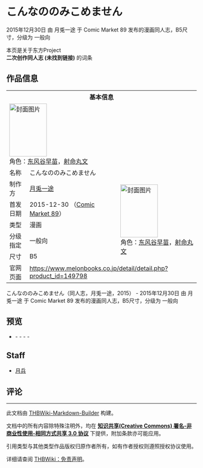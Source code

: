 # こんなののみこめません

<!-- source html: G:\repos\THBWiki-Markdown-Builder\THBWikiMarkdown\Temp\main\2\2f\ns0%3A%E3%81%93%E3%82%93%E3%81%AA%E3%81%AE%E3%81%AE%E3%81%BF%E3%81%93%E3%82%81%E3%81%BE%E3%81%9B%E3%82%93.html -->

2015年12月30日 由 月兎一途 于 Comic Market 89 发布的漫画同人志，B5尺寸，分级为 一般向

本页是关于东方Project  
 **二次创作同人志 (未找到链接)** 的词条

## 作品信息

<table><tbody><tr><th colspan="3">基本信息</th></tr><tr><td class="cover-artwork-mobile" colspan="2"><a href="./文件-こんなののみこめません封面.jpg.md" class="image" title="封面图片"><img alt="封面图片" src="https://upload.thwiki.cc/thumb/8/86/%E3%81%93%E3%82%93%E3%81%AA%E3%81%AE%E3%81%AE%E3%81%BF%E3%81%93%E3%82%81%E3%81%BE%E3%81%9B%E3%82%93%E5%B0%81%E9%9D%A2.jpg/99px-%E3%81%93%E3%82%93%E3%81%AA%E3%81%AE%E3%81%AE%E3%81%BF%E3%81%93%E3%82%81%E3%81%BE%E3%81%9B%E3%82%93%E5%B0%81%E9%9D%A2.jpg" decoding="async" loading="lazy" width="99" height="140" srcset="https://upload.thwiki.cc/thumb/8/86/%E3%81%93%E3%82%93%E3%81%AA%E3%81%AE%E3%81%AE%E3%81%BF%E3%81%93%E3%82%81%E3%81%BE%E3%81%9B%E3%82%93%E5%B0%81%E9%9D%A2.jpg/149px-%E3%81%93%E3%82%93%E3%81%AA%E3%81%AE%E3%81%AE%E3%81%BF%E3%81%93%E3%82%81%E3%81%BE%E3%81%9B%E3%82%93%E5%B0%81%E9%9D%A2.jpg 1.5x, https://upload.thwiki.cc/thumb/8/86/%E3%81%93%E3%82%93%E3%81%AA%E3%81%AE%E3%81%AE%E3%81%BF%E3%81%93%E3%82%81%E3%81%BE%E3%81%9B%E3%82%93%E5%B0%81%E9%9D%A2.jpg/198px-%E3%81%93%E3%82%93%E3%81%AA%E3%81%AE%E3%81%AE%E3%81%BF%E3%81%93%E3%82%81%E3%81%BE%E3%81%9B%E3%82%93%E5%B0%81%E9%9D%A2.jpg 2x" data-file-width="802" data-file-height="1133"></a><div class="cover-char">角色：<a href="./东风谷早苗.md" title="东风谷早苗">东风谷早苗</a>，<a href="./射命丸文.md" title="射命丸文">射命丸文</a></div></td>
</tr><tr><td class="label">名称</td><td colspan="2"> こんなののみこめません </td></tr><tr><td class="label">制作方</td><td><a href="./月兎一途.md" title="月兎一途">月兎一途</a></td><td class="cover-artwork" rowspan="5" style="min-width:140px;"><a href="./文件-こんなののみこめません封面.jpg.md" class="image" title="封面图片"><img alt="封面图片" src="https://upload.thwiki.cc/thumb/8/86/%E3%81%93%E3%82%93%E3%81%AA%E3%81%AE%E3%81%AE%E3%81%BF%E3%81%93%E3%82%81%E3%81%BE%E3%81%9B%E3%82%93%E5%B0%81%E9%9D%A2.jpg/99px-%E3%81%93%E3%82%93%E3%81%AA%E3%81%AE%E3%81%AE%E3%81%BF%E3%81%93%E3%82%81%E3%81%BE%E3%81%9B%E3%82%93%E5%B0%81%E9%9D%A2.jpg" decoding="async" loading="lazy" width="99" height="140" srcset="https://upload.thwiki.cc/thumb/8/86/%E3%81%93%E3%82%93%E3%81%AA%E3%81%AE%E3%81%AE%E3%81%BF%E3%81%93%E3%82%81%E3%81%BE%E3%81%9B%E3%82%93%E5%B0%81%E9%9D%A2.jpg/149px-%E3%81%93%E3%82%93%E3%81%AA%E3%81%AE%E3%81%AE%E3%81%BF%E3%81%93%E3%82%81%E3%81%BE%E3%81%9B%E3%82%93%E5%B0%81%E9%9D%A2.jpg 1.5x, https://upload.thwiki.cc/thumb/8/86/%E3%81%93%E3%82%93%E3%81%AA%E3%81%AE%E3%81%AE%E3%81%BF%E3%81%93%E3%82%81%E3%81%BE%E3%81%9B%E3%82%93%E5%B0%81%E9%9D%A2.jpg/198px-%E3%81%93%E3%82%93%E3%81%AA%E3%81%AE%E3%81%AE%E3%81%BF%E3%81%93%E3%82%81%E3%81%BE%E3%81%9B%E3%82%93%E5%B0%81%E9%9D%A2.jpg 2x" data-file-width="802" data-file-height="1133"></a><div class="cover-char">角色：<a href="./东风谷早苗.md" title="东风谷早苗">东风谷早苗</a>，<a href="./射命丸文.md" title="射命丸文">射命丸文</a></div></td>
</tr><tr><td class="label">首发日期</td><td>2015-12-30&#160;（<a href="/展会作品列表?e=Comic+Market%2389">Comic Market 89</a>）</td></tr><tr><td class="label">类型</td><td>漫画</td></tr><tr><td class="label">分级指定</td><td>一般向</td></tr><tr><td class="label">尺寸</td><td>B5</td></tr>
<tr><td class="label">官网页面</td><td colspan="2"><a rel="nofollow" class="external free" href="https://www.melonbooks.co.jp/detail/detail.php?product_id=149798">https://www.melonbooks.co.jp/detail/detail.php?product_id=149798</a></td></tr></tbody></table>

こんなののみこめません（同人志，月兎一途，2015） - 2015年12月30日 由 月兎一途 于 Comic Market 89 发布的漫画同人志，B5尺寸，分级为 一般向

## 预览
- [](./文件-こんなののみこめません预览图1.jpg.md)- [](./文件-こんなののみこめません预览图2.jpg.md)- [](./文件-こんなののみこめません预览图3.jpg.md)- [](./文件-こんなののみこめません预览图4.jpg.md)- [](./文件-こんなののみこめません预览图5.jpg.md)


## Staff
- [月兵](./月兵.md)


## 评论




---

此文档由 [THBWiki-Markdown-Builder](https://github.com/Delsin-Yu/THBWiki-Markdown-Builder) 构建。

文档中的所有内容除特殊注明外，均在 [**知识共享(Creative Commons) 署名-非商业性使用-相同方式共享 3.0 协议**](https://creativecommons.org/licenses/by-sa/3.0/deed.zh-hans) 下提供，附加条款亦可能应用。

引用类型与其他类型作品版权归原作者所有，如有作者授权则遵照授权协议使用。

详细请查阅 [THBWiki：免责声明](https://thbwiki.cc/THBWiki:%E5%85%8D%E8%B4%A3%E5%A3%B0%E6%98%8E)。

